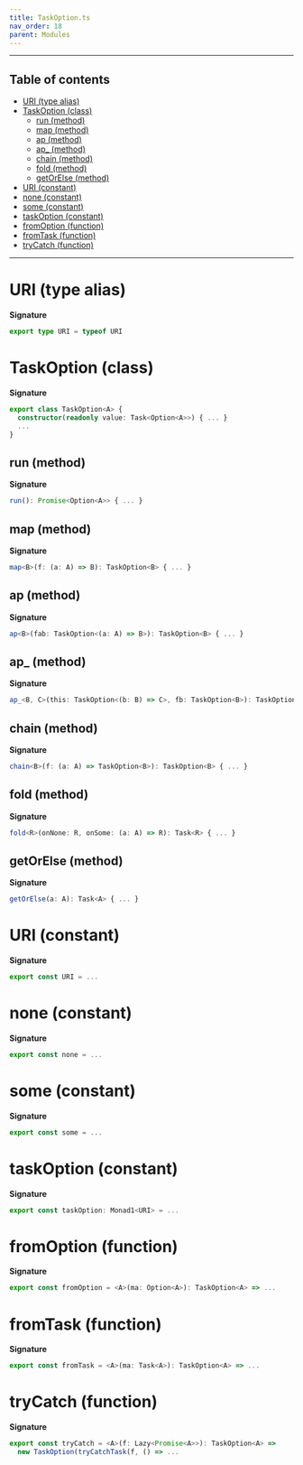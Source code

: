 ```yaml
---
title: TaskOption.ts
nav_order: 18
parent: Modules
---
```


---

<h2 class="text-delta">Table of contents</h2>

- [URI (type alias)](#uri-type-alias)
- [TaskOption (class)](#taskoption-class)
  - [run (method)](#run-method)
  - [map (method)](#map-method)
  - [ap (method)](#ap-method)
  - [ap\_ (method)](#ap_-method)
  - [chain (method)](#chain-method)
  - [fold (method)](#fold-method)
  - [getOrElse (method)](#getorelse-method)
- [URI (constant)](#uri-constant)
- [none (constant)](#none-constant)
- [some (constant)](#some-constant)
- [taskOption (constant)](#taskoption-constant)
- [fromOption (function)](#fromoption-function)
- [fromTask (function)](#fromtask-function)
- [tryCatch (function)](#trycatch-function)

---

# URI (type alias)

**Signature**

```ts
export type URI = typeof URI
```

# TaskOption (class)

**Signature**

```ts
export class TaskOption<A> {
  constructor(readonly value: Task<Option<A>>) { ... }
  ...
}
```

## run (method)

**Signature**

```ts
run(): Promise<Option<A>> { ... }
```

## map (method)

**Signature**

```ts
map<B>(f: (a: A) => B): TaskOption<B> { ... }
```

## ap (method)

**Signature**

```ts
ap<B>(fab: TaskOption<(a: A) => B>): TaskOption<B> { ... }
```

## ap\_ (method)

**Signature**

```ts
ap_<B, C>(this: TaskOption<(b: B) => C>, fb: TaskOption<B>): TaskOption<C> { ... }
```

## chain (method)

**Signature**

```ts
chain<B>(f: (a: A) => TaskOption<B>): TaskOption<B> { ... }
```

## fold (method)

**Signature**

```ts
fold<R>(onNone: R, onSome: (a: A) => R): Task<R> { ... }
```

## getOrElse (method)

**Signature**

```ts
getOrElse(a: A): Task<A> { ... }
```

# URI (constant)

**Signature**

```ts
export const URI = ...
```

# none (constant)

**Signature**

```ts
export const none = ...
```

# some (constant)

**Signature**

```ts
export const some = ...
```

# taskOption (constant)

**Signature**

```ts
export const taskOption: Monad1<URI> = ...
```

# fromOption (function)

**Signature**

```ts
export const fromOption = <A>(ma: Option<A>): TaskOption<A> => ...
```

# fromTask (function)

**Signature**

```ts
export const fromTask = <A>(ma: Task<A>): TaskOption<A> => ...
```

# tryCatch (function)

**Signature**

```ts
export const tryCatch = <A>(f: Lazy<Promise<A>>): TaskOption<A> =>
  new TaskOption(tryCatchTask(f, () => ...
```
